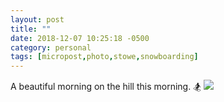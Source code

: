 ```yaml
---
layout: post
title: ""
date: 2018-12-07 10:25:18 -0500
category: personal
tags: [micropost,photo,stowe,snowboarding]
---
```


A beautiful morning on the hill this morning. 🏂 [![](https://thecave-com.s3.amazonaws.com/Photo-2018-12-07-10-23-kgtJ98X3FBtKSeE9rjbP.jpeg)](https://thecave-com.s3.amazonaws.com/Photo-2018-12-07-10-23-kgtJ98X3FBtKSeE9rjbP.jpeg)

